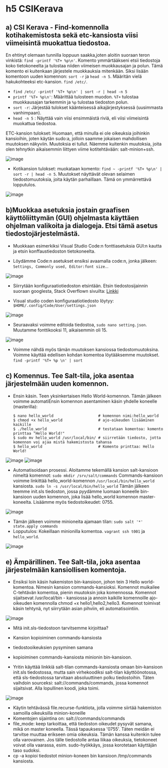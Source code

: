 # h5 CSIKerava

## a) CSI Kerava - Find-komennolla kotihakemistosta sekä etc-kansiosta viisi viimeisintä muokattua tiedostoa.
En ehtinyt olemaan tunnilla loppuun saakka,joten aloitin suoraan teron vinkistä: `find -printf '%T+ %p\n'`. Komento ymmärtääkseni etsii tiedostoja koko tietokoneelta ja tulostaa niiden viimeisen muokkausajan ja polun. Tämä komento ei kuitenkaan järjestele muokkauksia mitenkään. Siksi lisään komentoon uuden komennon: `sort -r` ja `head -n 5`. Määritän vielä hakukohteeksi etc-kansion. `find /etc/`.


- `find /etc/ -printf '%T+ %p\n' | sort -r | head -n 5`
- `printf '%T+ %p\n'`: Määrittää tulosteen muodon. `%T+` tulostaa muokkausajan tarkemmin ja `%p` tulostaa tiedoston polun.
- `sort -r`: Järjestää tulokset käänteisessä aikajärjestyksessä (uusimmasta vanhimpaan).
- `head -n 5` : Näyttää vain viisi ensimmäistä riviä, eli viisi viimeisintä muokattua tiedostoa.

ETC-kansion tulokset: Huomaan, että minulla ei ole oikeuksia joihinkin kansioihin, joten käytän sudo:a, jolloin saamme jokaisen mahdollisen muutoksen näkyviin. Muutoksia ei tullut. Näemme kuitenkin muutoksia, joita olen tehnytkin aikaisemmin liittyen viime kotitehtävään: salt-minion+ssh.

![image](https://github.com/WindoCode/PalvelintenHallinta/assets/110290723/ac8199f4-9b42-4d4f-95fc-115c194784fd)

- Kotikansion tulokset: muokataan komento: `find ~ -printf '%T+ %p\n' | sort -r | head -n 5`. Muutokset näyttävät olevan selaimen tiedostomuutoksia, joita käytän parhaillaan. Tämä on ymmärrettävä lopputulos.

![image](https://github.com/WindoCode/PalvelintenHallinta/assets/110290723/b9270957-0081-4df6-b6b0-5feb65ddc72f)

## b)Muokkaa asetuksia jostain graafisen käyttöliittymän (GUI) ohjelmasta käyttäen ohjelman valikoita ja dialogeja. Etsi tämä asetus tiedostojärjestelmästä.

- Muokkaan esimerkiksi Visual Studio Code:n fonttiasetuksia GUI:n kautta ja etsin konffaustiedoston tietokoneelta. 

- Löydämme Code:n asetukset ensiksi avaamalla code:n, jonka jälkeen: `Settings, Commonly used, Editor:font size.`.

![image](https://github.com/WindoCode/PalvelintenHallinta/assets/110290723/e0c289de-33d7-4ed0-85c5-03d6844bdb37)

- Siirrytään konfiguraatiotiedoston etsintään. Etsin tiedostosijainnin suoraan googlesta, Stack Overflown sivuilta:
[Linkki](https://stackoverflow.com/questions/58900482/what-are-all-configuration-files-used-by-visual-studio-code-and-where-does-it-s)

- Visual studio coden konfiguraatiotiedosto löytyy: `$HOME/.config/Code/User/settings.json`

![image](https://github.com/WindoCode/PalvelintenHallinta/assets/110290723/871640c1-9f5f-4141-8bba-85c43e9c25b3)

- Seuraavaksi voimme editoida tiedostoa, `sudo nano setting.json`. Muutamme fonttikooksi 11, aikaisemmin oli 15.

![image](https://github.com/WindoCode/PalvelintenHallinta/assets/110290723/1d3b0549-a405-4632-aa1b-8d819f3df8cc)

- Voimme nähdä myös tämän muutoksen kansiossa tiedostomuutoksina. Voimme käyttää edellisen kohdan komentoa löytääksemme muutokset. `find -printf '%T+ %p \n' | sort`

## c) Komennus. Tee Salt-tila, joka asentaa järjestelmään uuden komennon.

- Ensin käsin. Teen yksinkertaisen Hello World-komennon. Tämän jälkeen voimme automatiEnsin komennon asentaminen käsin yhdelle koneelle (masterilla):

      $ nano hello_world                    # komennon nimi:hello_world
      $ chmod +x hello_world                # ajo-oikeuden lisääminen kaikille
      $ ./hello_world                       # testataan komentoa: komento printtaa "Hello World!"
      $ sudo mv hello_world /usr/local/bin/ # siirretään tiedosto, jotta komennon voi ajaa mistä hakemistosta tahansa
      $ hello_world                         # Komento printtaa: Hello World!

![image](https://github.com/WindoCode/PalvelintenHallinta/assets/110290723/56ab19f2-6306-4b0e-9f18-20ad628e590a)
![image](https://github.com/WindoCode/PalvelintenHallinta/assets/110290723/09b86cb5-66ef-4698-a840-3e85e016dace)

- Automatisoidaan prosessi. Aloitamme tekemällä kansion salt-kansioon nimeltä komennot: `sudo mkdir /srv/salt/commands` Commands-kansioon voimme linkittää hello_world-komennon `/usr/local/bin/hello_world` kansiosta. `sudo ln -s /usr/local/bin/hello_world` Tämän jälkeen teemme init.sls tiedoston, jossa pyydämme luomaan koneelle bin-kansioon uuden komennon, joka lisää hello_world komennon master-koneelta. Lisäämme myös tiedostoikeudet: 0755.

![image](https://github.com/WindoCode/PalvelintenHallinta/assets/110290723/134480c1-57b4-4261-9a28-32f33b2c4387)



- Tämän jälkeen voimme minioneita ajamaan tilan: `sudo salt '*' state.apply commands`
- Lopputulos: Kokeillaan minionilla komentoa. `vagrant ssh t001` ja `hello_world`. 

![image](https://github.com/WindoCode/PalvelintenHallinta/assets/110290723/78f7cc11-fb84-4c25-8974-28a8d3845207)



## e) Ämpärillinen. Tee Salt-tila, joka asentaa järjestelmään kansiollisen komentoja.

- Ensiksi loin käsin hakemiston bin-kansioon, johon tein 3 Hello world-komentoa. Nimesin kansion commands-kansioksi. Komennot muikailee C-tehtävän komentoa, pienin muutoksin joka komennossa. Komennot sijaitsevat /usr/local/bin - kansiossa ja annoin kaikille komennoille ajo-oikeuden komennolla chmod +x hello1,hello2,hello3. Komennot toimivat käsin tehtynä, nyt siirrytään asian pihviin, eli automatisointiin.

![image](https://github.com/WindoCode/PalvelintenHallinta/assets/110290723/a6e426f5-b489-43c5-b172-3b13ae410533)

- Mitä init.sls-tiedostoon tarvitsemme kirjoittaa?
- Kansion kopioiminen commands-kansiosta
- tiedostooikeuksien pysyminen samana
- kopioiminen commands-kansiosta minionin bin-kansioon.

- Yritin käyttää linkkiä salt-tilan commands-kansiosta omaan bin-kansioon init.sls tiedostossa, mutta sain virhekoodiksi salt-tilan käyttöönotossa, että sls-tiedostossa tarvitaan absoluuttinen polku tiedostoihin. Täten vaihdoin sourceksi: salt://commands/commands, jossa komennot sijaitsivat. Alla lopullinen koodi, joka toimi.

![image](https://github.com/WindoCode/PalvelintenHallinta/assets/110290723/2f16eb37-2ad6-43fb-b7c6-6060b5dbb920)

- Käytin tehtävässä file.recurse-funktiota, jolla voimme siirtää hakemiston samoilla oikeuksilla minion-koneille
- Komentojen sijaintina on: salt://commands/commands
- file_mode: keep tarkoittaa, että tiedoston oikeudet pysyvät samana, mikä on master koneella. Tässä tapauksessa '0755'. Täten meidän ei tarvitse muuttaa erikseen omia oikeuksia. Tämän kanssa kuitenkin tulee olla varovainen. Jos tälle tiedostolle antaa liikaa oikeuksia, tietokoneet voivat olla vaarassa, esim. sudo-hyökkäys, jossa korotetaan käyttäjän taso sudoksi.
- cp -a kopioi tiedostot minion-koneen bin kansioon /tmp/commands kansiosta.









